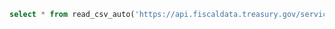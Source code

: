 ```sql test
select * from read_csv_auto('https://api.fiscaldata.treasury.gov/services/api/fiscal_service/v2/accounting/od/avg_interest_rates?format=csv&filter=record_date:gte:2015-12-31,security_desc:in:Treasury%20Bills')
```


<DataTable data={test} />

<LineChart 
  data={test} 
  x=record_date
  y=avg_interest_rate_amt
  series=security_desc
  title="Treasury Bill Interest Rates"
  yFmt='#"%"'
/>
